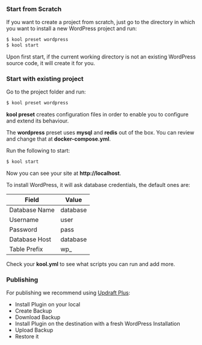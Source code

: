 ### Start from Scratch

If you want to create a project from scratch, just go to the directory in which you want to install a new WordPress project and run:

```bash
$ kool preset wordpress
$ kool start
```

Upon first start, if the current working directory is not an existing WordPress source code, it will create it for you.

### Start with existing project

Go to the project folder and run:

```bash
$ kool preset wordpress
```

**kool preset** creates configuration files in order to enable you to configure and extend its behaviour.

The **wordpress** preset uses **mysql** and **redis** out of the box. You can review and change that at **docker-compose.yml**.

Run the following to start:

```bash
$ kool start
```

Now you can see your site at **http://localhost**.

To install WordPress, it will ask database credentials, the default ones are:

| Field         | Value    |
|---------------|----------|
| Database Name | database |
| Username      | user     |
| Password      | pass     |
| Database Host | database |
| Table Prefix  | wp_      |

Check your **kool.yml** to see what scripts you can run and add more.

### Publishing

For publishing we recommend using [Updraft Plus](https://wordpress.org/plugins/updraftplus):

* Install Plugin on your local
* Create Backup
* Download Backup
* Install Plugin on the destination with a fresh WordPress Installation
* Upload Backup
* Restore it
